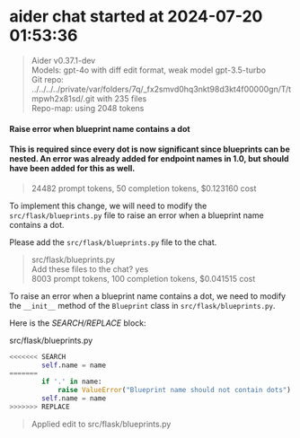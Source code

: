 
# aider chat started at 2024-07-20 01:53:36

> Aider v0.37.1-dev  
> Models: gpt-4o with diff edit format, weak model gpt-3.5-turbo  
> Git repo: ../../../../private/var/folders/7q/_fx2smvd0hq3nkt98d3kt4f00000gn/T/tmpwh2x81sd/.git with 235 files  
> Repo-map: using 2048 tokens  

#### Raise error when blueprint name contains a dot  
#### This is required since every dot is now significant since blueprints can be nested. An error was already added for endpoint names in 1.0, but should have been added for this as well.  
> 24482 prompt tokens, 50 completion tokens, $0.123160 cost  

To implement this change, we will need to modify the `src/flask/blueprints.py` file to raise an error when a blueprint name contains a dot.

Please add the `src/flask/blueprints.py` file to the chat.

> src/flask/blueprints.py  
> Add these files to the chat? yes  
> 8003 prompt tokens, 100 completion tokens, $0.041515 cost  

To raise an error when a blueprint name contains a dot, we need to modify the `__init__` method of the `Blueprint` class in `src/flask/blueprints.py`.

Here is the *SEARCH/REPLACE* block:

src/flask/blueprints.py
```python
<<<<<<< SEARCH
        self.name = name
=======
        if '.' in name:
            raise ValueError("Blueprint name should not contain dots")
        self.name = name
>>>>>>> REPLACE
```

> Applied edit to src/flask/blueprints.py  

